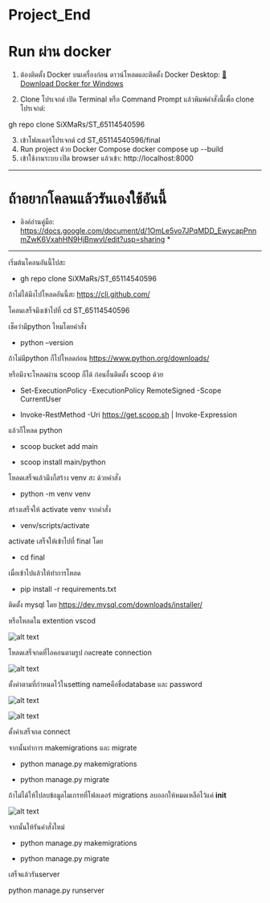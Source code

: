 # Project_End

# Run ผ่าน docker 
1. ต้องติดตั้ง Docker บนเครื่องก่อน
ดาวน์โหลดและติดตั้ง Docker Desktop:
[🔗 Download Docker for Windows](https://www.docker.com/products/docker-desktop/)

2. Clone โปรเจกต์
เปิด Terminal หรือ Command Prompt แล้วพิมพ์คำสั่งนี้เพื่อ clone โปรเจกต์:

gh repo clone SiXMaRs/ST_65114540596

3. เข้าโฟลเดอร์โปรเจกต์
cd ST_65114540596/final
4. Run project ด้วย Docker Compose
docker compose up --build
5. เข้าใช้งานระบบ
เปิด browser แล้วเข้า:
http://localhost:8000

---

# ถ้าอยากโคลนแล้วรันเองใช้อันนี้
* ลิงค์อ่านคู่มือ: https://docs.google.com/document/d/1OmLe5vo7JPqMDD_EwycapPnnmZwK6VxahHN9HjBnwvI/edit?usp=sharing *
---
เริ่มต้นโคลนอันนี้ไปสะ

- gh repo clone SiXMaRs/ST_65114540596

ถ้าไม่ได้มึงไปโหลดอันนี้สะ https://cli.github.com/

โคลนเสร็จมึงเข้าไปที่ cd ST_65114540596

เช็คว่ามีpython ไหมโดยคำสั่ง 

- python –version


ถ้าไม่มีpython ก็ไปโหลดก่อน https://www.python.org/downloads/

หรือมึงจะโหลดผ่าน scoop ก็ได้ ก่อนอื่นติดตั้ง scoop ด้วย

- Set-ExecutionPolicy -ExecutionPolicy RemoteSigned -Scope CurrentUser

- Invoke-RestMethod -Uri https://get.scoop.sh | Invoke-Expression


แล้วก็โหลด python 

- scoop bucket add main

- scoop install main/python


โหลดเสร็จแล้วมึงก็สร้าง venv สะ ด้วยคำสั่ง 

- python -m venv venv 

สร้างเสร็จให้ activate venv จากคำสั่ง

- venv/scripts/activate


activate เสร็จให้เข้าไปที่ final โดย

- cd final


เมื่อเข้าไปแล้วให้ทำการโหลด

- pip install -r requirements.txt


ติดตั้ง mysql โดย https://dev.mysql.com/downloads/installer/

หรือโหลดใน extention vscod

![alt text](image.png)


โหลดเสร็จกดที่ไอคอนตามรูป กดcreate connection 

![alt text](image-1.png)


ตั้งค่าตามที่กำหนดไว้ในsetting  nameคือชื่อdatabase และ password 

![alt text](image-2.png)

![alt text](image-3.png)

ตั้งค่าเสร็จกด connect 


จากนั้นทำการ makemigrations และ migrate

- python manage.py makemigrations

- python manage.py migrate


ถ้าไม่ได้ให้ไปลบข้อมูลไมเกรทที่โฟลเดอร์ migrations ลบออกให้หมดเหลือไว้แค่ __init__

![alt text](image-4.png)


จากนั้นให้รันคำสั่งใหม่ 

- python manage.py makemigrations

- python manage.py migrate


เสร็จแล้วรันserver

python manage.py runserver


